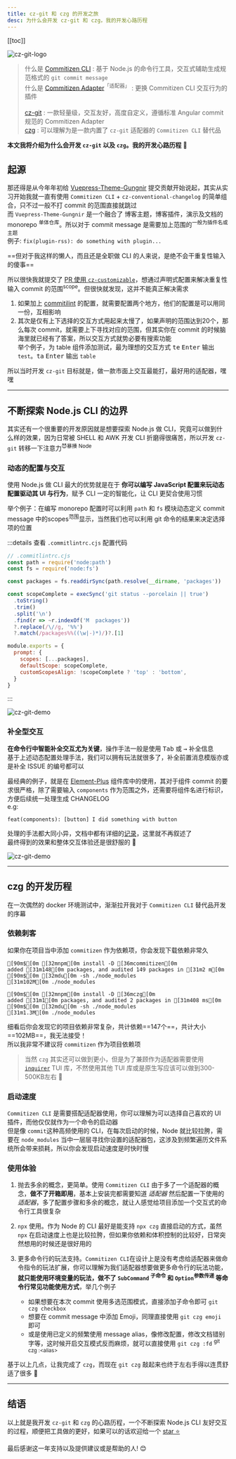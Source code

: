 ```yaml
---
title: cz-git 和 czg 的开发之旅
desc: 为什么会开发 cz-git 和 czg，我的开发心路历程
---
```


[[toc]]

![cz-git-logo](/image/cz-git.webp) <!-- <size="500"> <class="m-auto"> <!> <desc="cz-git: https://cz-git.qbb.sh/zh/<br>czg : https://cz-git.qbb.sh/zh/cli/"> -->

> 什么是 [Commitizen CLI](https://github.com/commitizen/cz-cli) : 基于 Node.js 的命令行工具，交互式辅助生成规范格式的 `git commit message` <br>
> 什么是 [Commitizen Adapter](https://github.com/commitizen/cz-cli#adapters)<sup>「适配器」</sup> : 更换 Commitizen CLI 交互行为的插件 <br>
> <br>
> [cz-git](https://cz-git.qbb.sh/zh/guide/introduction) : 一款轻量级，交互友好，高度自定义，遵循标准 Angular commit 规范的 Commitizen Adapter<br>
> [czg](https://cz-git.qbb.sh/zh/cli/) : 可以理解为是一款内置了 `cz-git` 适配器的 `Commitizen CLI` 替代品

**本文我将介绍为什么会开发 `cz-git` 以及 `czg`。我的开发心路历程** 🤗

## 起源

那还得是从今年年初给 [Vuepress-Theme-Gungnir](https://github.com/Renovamen/vuepress-theme-gungnir) 提交贡献开始说起，其实从实习开始我就一直有使用 `Commitizen CLI` + `cz-conventional-changelog` 的简单组合，只不过一般不打 commit 的范围直接就跳过<br>而 `Vuepress-Theme-Gungnir` 是一个融合了 博客主题，博客插件，演示及文档的 monorepo <sup>单体仓库</sup>。所以对于 commit message 是需要加上范围的<sup>一般为插件名或主题</sup><br>例子: `fix(plugin-rss): do something with plugin...`

==但对于我这样的懒人，而且还是全职做 CLI 的人来说，是绝不会干重复性输入的傻事==

所以很快我就提交了 [PR 使用 `cz-customizable`](https://github.com/Renovamen/vuepress-theme-gungnir/pull/34)，想通过声明式配置来解决重复性输入 commit 的范围<sup>scope</sup>。但很快就发现，这并不能真正解决需求

1. 如果加上 [commitilint](https://commitlint.js.org/) 的配置，就需要配置两个地方，他们的配置是可以用同一份，互相影响
2. 其次是仅有上下选择的交互方式用起来太慢了，如果声明的范围达到20个，那么每次 commit，就需要上下寻找对应的范围，但其实你在 commit 的时候脑海里就已经有了答案，所以交互方式就势必要有搜索功能<br>举个例子，为 table 组件添加测试，最为理想的交互方式 <kbd>te</kbd> <kbd>Enter</kbd> 输出 `test`。<kbd>ta</kbd> <kbd>Enter</kbd> 输出 `table`

所以当时开发 `cz-git` 目标就是，做一款市面上交互最能打，最好用的适配器，嘿嘿

---

## 不断探索 Node.js CLI 的边界

其实还有一个很重要的开发原因就是想要探索 Node.js 做 CLI，究竟可以做到什么样的效果，因为日常被 SHELL 和 AWK 开发 CLI 折磨得很痛苦，所以开发 `cz-git` 转移一下注意力<sup>😈暴揍 Node</sup>

### 动态的配置与交互

使用 Node.js 做 CLI 最大的优势就是在于 **你可以编写 JavaScript 配置来玩动态配置驱动其 UI 与行为**，赋予 CLI 一定的智能化，让 CLI 更契合使用习惯

举个例子：在编写 monorepo 配置时可以利用 `path` 和 `fs` 模块动态定义 commit message 中的scopes<sup>范围</sup>显示，当然我们也可以利用 git 命令的结果来决定选择项的位置

:::details 查看 `.commitlintrc.cjs` 配置代码
```js
// .commitlintrc.cjs
const path = require('node:path')
const fs = require('node:fs')

const packages = fs.readdirSync(path.resolve(__dirname, 'packages'))

const scopeComplete = execSync('git status --porcelain || true')
  .toString()
  .trim()
  .split('\n')
  .find(r => ~r.indexOf('M  packages'))
  ?.replace(/\//g, '%%')
  ?.match(/packages%%((\w|-)*)/)?.[1]

module.exports = {
  prompt: {
    scopes: [...packages],
    defaultScope: scopeComplete,
    customScopesAlign: !scopeComplete ? 'top' : 'bottom',
  }
}
```
:::

![cz-git-demo](/image/cz-demo-1.gif) <!-- <size="700x268"> -->

### 补全型交互

**在命令行中智能补全交互尤为关键**，操作手法一般是使用 <kbd>Tab</kbd> 或 <kbd>→</kbd> 补全信息<br>
基于上述动态配置处理手法，我们可以拥有玩法就很多了，补全前置消息模版亦或是补全 ISSUE 的编号都可以

最经典的例子，就是在 [Element-Plus](https://github.com/element-plus/element-plus) 组件库中的使用，其对于组件 commit 的要求很严格，除了需要输入 `components` 作为范围之外，还需要将组件名进行标识，方便后续统一处理生成 CHANGELOG<br> e.g:

```
feat(components): [button] I did something with button
```

处理的手法都大同小异，文档中都有详细的[记录](https://cz-git.qbb.sh/zh/recipes/default-subject)，这里就不再叙述了<br>
最终得到的效果和整体交互体验还是很舒服的 🤗

![cz-git-demo](/image/cz-demo-2.gif) <!-- <size="700x268"> -->

---

## czg 的开发历程

在一次偶然的 docker 环境测试中，渐渐拉开我对于 `Commitizen CLI` 替代品开发的序幕

### 依赖刺客

如果你在项目当中添加 `commitizen` 作为依赖项，你会发现下载依赖非常久

```ansi
[90m$[0m [32mnpm[0m install -D [36mcommitizen[0m
added [31m148[0m packages, and audited 149 packages in [31m2 m[0m
[90m$[0m [32mdu[0m -sh ./node_modules
[31m102M[0m ./node_modules

[90m$[0m [32mnpm[0m install -D [36mczg[0m
added [31m1[0m packages, and audited 2 packages in [31m408 ms[0m
[90m$[0m [32mdu[0m -sh ./node_modules
[31m1.3M[0m ./node_modules
```

细看后你会发现它的项目依赖非常复杂，共计依赖==147个==，共计大小==102MB==，我无法接受！<br>
所以我非常不建议将 `commitizen` 作为项目依赖项

> 当然 `czg` 其实还可以做到更小，但是为了兼顾作为适配器需要使用 [`inquirer`](https://github.com/SBoudrias/Inquirer.js) TUI 库，不然使用其他 TUI 库或是原生写应该可以做到300-500KB左右 🧐

### 启动速度

`Commitizen CLI` 是需要搭配适配器使用，你可以理解为可以选择自己喜欢的 UI 插件，而他仅仅就作为一个命令的启动器<br>但是像 `commit`这种高频使用的 CLI，在每次启动的时候，Node 就比较拉胯，需要在 `node_modules` 当中一层层寻找你设置的适配器包，这涉及到频繁遍历文件系统所会带来损耗，所以你会发现启动速度是时快时慢


### 使用体验

1. 抛去多余的概念，更简单。使用 `Commitizen CLI` 由于多了一个适配器的概念，**做不了开箱即用**，基本上安装完都需要知道 *适配器* 然后配置一下使用的 *适配器*，多了配置步骤和多余的概念，就让人感觉给项目添加一个交互式的命令行工具很复杂

2. `npx` 使用。作为 Node 的 CLI 最好是能支持 `npx czg` 直接启动的方式，虽然 `npx` 在启动速度上也是比较拉胯，但如果你依赖和体积控制的比较好，日常突然想用的时候还是很好用的

3. 更多命令行的玩法支持。`Commitizen CLI`在设计上是没有考虑给适配器来做命令指令的玩法扩展，你可以理解为我们适配器想要做更多命令行的玩法功能，**就只能使用环境变量的玩法，做不了 `SubCommand` <sup>子命令</sup> 和 `Option`<sup>参数传递</sup> 等命令行常见功能使用方式**，举几个例子
    - 如果想要在本次 commit 使用多选范围模式，直接添加子命令即可 `git czg checkbox`
    - 想要在 commit message 中添加 Emoji，同理直接使用 `git czg emoji` 即可
    - 或是使用已定义的频繁使用 message alias，像修改配置，修改文档错别字等，这时候开启交互模式反而麻烦，就可以直接使用 `git czg :fd` <sup>git czg :\<alias\></sup>

基于以上几点，让我完成了 `czg`，而现在 `git czg` 敲起来也终于左右手得以连贯舒适了很多 🤗

---

## 结语

以上就是我开发 `cz-git` 和 `czg` 的心路历程，一个不断探索 Node.js CLI 友好交互的过程，顺便把工具做的更好，如果可以的话欢迎给一个 [star ⭐](https://github.com/Zhengqbbb/cz-git)

最后感谢这一年支持以及提供建议或是帮助的人! 😊
